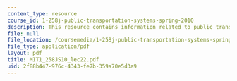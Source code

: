 ```yaml
---
content_type: resource
course_id: 1-258j-public-transportation-systems-spring-2010
description: This resource contains information related to public transportation networks.
file: null
file_location: /coursemedia/1-258j-public-transportation-systems-spring-2010/2f88b447976c4343fe7b359a70e5d3a9_MIT1_258JS10_lec22.pdf
file_type: application/pdf
layout: pdf
title: MIT1_258JS10_lec22.pdf
uid: 2f88b447-976c-4343-fe7b-359a70e5d3a9
---
```

